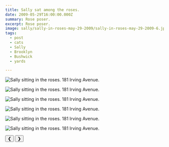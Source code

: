 ```yaml
---
title: Sally sat among the roses.
date: 2009-05-29T16:00:00.000Z
summary: Rose poser.
excerpt: Rose poser.
image: sally/sally-in-roses-may-29-2009/sally-in-roses-may-29-2009-6.jpg
tags:
  - post 
  - cats 
  - Sally
  - Brooklyn
  - Bushwick
  - yards

---
```


<div id="viewport">

![Sally sitting in the roses. 181 Irving Avenue.](/static/img/sally/sally-in-roses-may-29-2009/sally-in-roses-may-29-2009-3.jpg "Sally sitting in the roses. 181 Irving Avenue.")

![Sally sitting in the roses. 181 Irving Avenue.](/static/img/sally/sally-in-roses-may-29-2009/sally-in-roses-may-29-2009-4.jpg "Sally sitting in the roses. 181 Irving Avenue.")

![Sally sitting in the roses. 181 Irving Avenue.](/static/img/sally/sally-in-roses-may-29-2009/sally-in-roses-may-29-2009-5.jpg "Sally sitting in the roses. 181 Irving Avenue.")

![Sally sitting in the roses. 181 Irving Avenue.](/static/img/sally/sally-in-roses-may-29-2009/sally-in-roses-may-29-2009-6.jpg "Sally sitting in the roses. 181 Irving Avenue.")

![Sally sitting in the roses. 181 Irving Avenue.](/static/img/sally/sally-in-roses-may-29-2009/sally-in-roses-may-29-2009-7.jpg "Sally sitting in the roses. 181 Irving Avenue.")

![Sally sitting in the roses. 181 Irving Avenue.](/static/img/sally/sally-in-roses-may-29-2009/sally-in-roses-may-29-2009-9.jpg "Sally sitting in the roses. 181 Irving Avenue.")

</div>
<div class="flex row-reverse space-between">
  <div id="caption"></div>
  <div class="prevnext-container">
    <button id="buttonPrevious">&#10094;</button>
    <button id="buttonNext">&#10095;</button>
  </div>
</div>